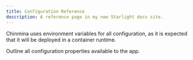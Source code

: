 ```yaml
---
title: Configuration Reference
description: A reference page in my new Starlight docs site.
---
```


Chinmina uses environment variables for all configuration, as it is expected that it will be deployed in a container runtime.

Outline all configuration properties available to the app.
